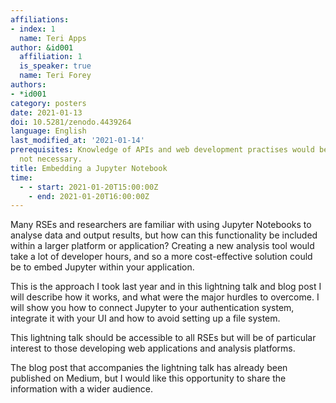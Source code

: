 ```yaml
---
affiliations:
- index: 1
  name: Teri Apps
author: &id001
  affiliation: 1
  is_speaker: true
  name: Teri Forey
authors:
- *id001
category: posters
date: 2021-01-13
doi: 10.5281/zenodo.4439264
language: English
last_modified_at: '2021-01-14'
prerequisites: Knowledge of APIs and web development practises would be helpful but
  not necessary.
title: Embedding a Jupyter Notebook
time:
  - - start: 2021-01-20T15:00:00Z
    - end: 2021-01-20T16:00:00Z
---
```


Many RSEs and researchers are familiar with using Jupyter Notebooks to analyse data and output results, but how can this functionality be included within a larger platform or application? Creating a new analysis tool would take a lot of developer hours, and so a more cost-effective solution could be to embed Jupyter within your application.

This is the approach I took last year and in this lightning talk and blog post I will describe how it works, and what were the major hurdles to overcome. I will show you how to connect Jupyter to your authentication system, integrate it with your UI and how to avoid setting up a file system.

This lightning talk should be accessible to all RSEs but will be of particular interest to those developing web applications and analysis platforms.

The blog post that accompanies the lightning talk has already been published on Medium, but I would like this opportunity to share the information with a wider audience.